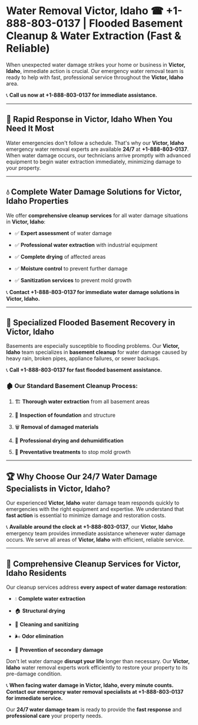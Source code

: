 # Water Removal Victor, Idaho ☎ +1-888-803-0137 | Flooded Basement Cleanup & Water Extraction (Fast & Reliable)

When unexpected water damage strikes your home or business in **Victor, Idaho**, immediate action is crucial. Our emergency water removal team is ready to help with fast, professional service throughout the **Victor, Idaho** area. 

📞 **Call us now at +1-888-803-0137 for immediate assistance.**

---

## 🚀 Rapid Response in Victor, Idaho When You Need It Most

Water emergencies don't follow a schedule. That's why our **Victor, Idaho** emergency water removal experts are available **24/7** at **+1-888-803-0137**. When water damage occurs, our technicians arrive promptly with advanced equipment to begin water extraction immediately, minimizing damage to your property.

---

## 💧 Complete Water Damage Solutions for Victor, Idaho Properties

We offer **comprehensive cleanup services** for all water damage situations in **Victor, Idaho**:

- ✅ **Expert assessment** of water damage  
- ✅ **Professional water extraction** with industrial equipment  
- ✅ **Complete drying** of affected areas  
- ✅ **Moisture control** to prevent further damage  
- ✅ **Sanitization services** to prevent mold growth  

📞 **Contact +1-888-803-0137 for immediate water damage solutions in Victor, Idaho.**

---

## 🌊 Specialized Flooded Basement Recovery in Victor, Idaho

Basements are especially susceptible to flooding problems. Our **Victor, Idaho** team specializes in **basement cleanup** for water damage caused by heavy rain, broken pipes, appliance failures, or sewer backups. 

📞 **Call +1-888-803-0137 for fast flooded basement assistance.**

### 🏚️ Our Standard Basement Cleanup Process:
1. 🏗️ **Thorough water extraction** from all basement areas  
2. 🔎 **Inspection of foundation** and structure  
3. 🗑️ **Removal of damaged materials**  
4. 💨 **Professional drying and dehumidification**  
5. 🚫 **Preventative treatments** to stop mold growth  

---

## 🏆 Why Choose Our 24/7 Water Damage Specialists in Victor, Idaho?

Our experienced **Victor, Idaho** water damage team responds quickly to emergencies with the right equipment and expertise. We understand that **fast action** is essential to minimize damage and restoration costs.

📞 **Available around the clock at +1-888-803-0137**, our **Victor, Idaho** emergency team provides immediate assistance whenever water damage occurs. We serve all areas of **Victor, Idaho** with efficient, reliable service.

---

## 🧹 Comprehensive Cleanup Services for Victor, Idaho Residents

Our cleanup services address **every aspect of water damage restoration**:

- 💧 **Complete water extraction**  
- 🏠 **Structural drying**  
- 🧼 **Cleaning and sanitizing**  
- 🌬️ **Odor elimination**  
- 🚫 **Prevention of secondary damage**  

Don't let water damage **disrupt your life** longer than necessary. Our **Victor, Idaho** water removal experts work efficiently to restore your property to its pre-damage condition.

📞 **When facing water damage in Victor, Idaho, every minute counts. Contact our emergency water removal specialists at +1-888-803-0137 for immediate service.**

Our **24/7 water damage team** is ready to provide the **fast response** and **professional care** your property needs.
